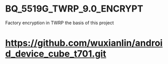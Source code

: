 # BQ_5519G_TWRP_9.0_ENCRYPT
Factory encryption in TWRP
the basis of this project
# https://github.com/wuxianlin/android_device_cube_t701.git
